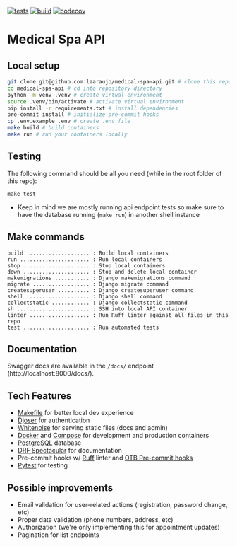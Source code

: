 [![tests](https://github.com/laaraujo/medical-spa-api/actions/workflows/tests.yml/badge.svg?branch=main)](https://github.com/laaraujo/medical-spa-api/actions/workflows/tests.yml)
[![build](https://github.com/laaraujo/medical-spa-api/actions/workflows/build.yml/badge.svg?branch=main)](https://github.com/laaraujo/medical-spa-api/actions/workflows/build.yml)
[![codecov](https://codecov.io/gh/laaraujo/medical-spa-api/graph/badge.svg?token=aRjRfsGQeg)](https://codecov.io/gh/laaraujo/medical-spa-api)

# Medical Spa API

## Local setup

```sh
git clone git@github.com:laaraujo/medical-spa-api.git # clone this repo
cd medical-spa-api # cd into repository directory
python -m venv .venv # create virtual environment
source .venv/bin/activate # activate virtual environment
pip install -r requirements.txt # install dependencies
pre-commit install # initialize pre-commit hooks
cp .env.example .env # create .env file
make build # build containers
make run # run your containers locally
```

## Testing

The following command should be all you need (while in the root folder of this repo):

```
make test
```

- Keep in mind we are mostly running api endpoint tests so make sure to have the database running (`make run`) in another shell instance

## Make commands

```
build .................... : Build local containers
run ...................... : Run local containers
stop ..................... : Stop local containers
down ..................... : Stop and delete local container
makemigrations ........... : Django makemigrations command
migrate .................. : Django migrate command
createsuperuser .......... : Django createsuperuser command
shell .................... : Django shell command
collectstatic ............ : Django collectstatic command
sh ....................... : SSH into local API container
linter ................... : Run Ruff linter against all files in this repo
test ..................... : Run automated tests
```

## Documentation

Swagger docs are available in the `/docs/` endpoint (http://localhost:8000/docs/).

## Tech Features

- [Makefile](./Makefile) for better local dev experience
- [Djoser](https://djoser.readthedocs.io/) for authentication
- [Whitenoise](https://whitenoise.readthedocs.io/) for serving static files (docs and admin)
- [Docker](https://www.docker.com/) and [Compose](https://docs.docker.com/compose/) for development and production containers
- [PostgreSQL](https://www.postgresql.org/) database
- [DRF Spectacular](https://drf-spectacular.readthedocs.io/) for documentation
- Pre-commit hooks w/ [Ruff](https://docs.astral.sh/ruff/) linter and [OTB Pre-commit hooks](https://github.com/pre-commit/pre-commit-hooks)
- [Pytest](https://docs.pytest.org/) for testing

## Possible improvements

- Email validation for user-related actions (registration, password change, etc)
- Proper data validation (phone numbers, address, etc)
- Authorization (we're only implementing this for appointment updates)
- Pagination for list endpoints
